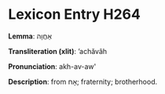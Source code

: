 # Lexicon Entry H264

**Lemma**: אַחֲוָה

**Transliteration (xlit)**: ʼachăvâh

**Pronunciation**: akh-av-aw'

**Description**:
from אָח; fraternity; brotherhood.
